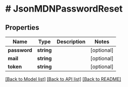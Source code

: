# # JsonMDNPasswordReset

## Properties

Name | Type | Description | Notes
------------ | ------------- | ------------- | -------------
**password** | **string** |  | [optional] 
**mail** | **string** |  | [optional] 
**token** | **string** |  | [optional] 

[[Back to Model list]](../../README.md#documentation-for-models) [[Back to API list]](../../README.md#documentation-for-api-endpoints) [[Back to README]](../../README.md)


